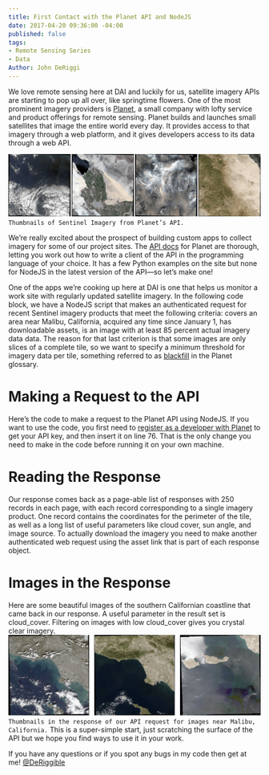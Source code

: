 ```yaml
---
title: First Contact with the Planet API and NodeJS
date: 2017-04-20 09:36:00 -04:00
published: false
tags:
- Remote Sensing Series
- Data
Author: John DeRiggi
---
```


We love remote sensing here at DAI and luckily for us, satellite imagery APIs are starting to pop up all over, like springtime flowers. One of the most prominent imagery providers is [Planet](https://www.planet.com/), a small company with lofty service and product offerings for remote sensing. Planet builds and launches small satellites that image the entire world every day. It provides access to that imagery through a web platform, and it gives developers access to its data through a web API.

<!--more-->

![thumbnails-054255.png](/uploads/thumbnails-054255.png)
`Thumbnails of Sentinel Imagery from Planet’s API.`

We’re really excited about the prospect of building custom apps to collect imagery for some of our project sites. The [API docs](https://www.planet.com/docs/) for Planet are thorough, letting you work out how to write a client of the API in the programming language of your choice. It has a few Python examples on the site but none for NodeJS in the latest version of the API—so let’s make one!

One of the apps we’re cooking up here at DAI is one that helps us monitor a work site with regularly updated satellite imagery. In the following code block, we have a NodeJS script that makes an authenticated request for recent Sentinel imagery products that meet the following criteria: covers an area near Malibu, California, acquired any time since January 1, has downloadable assets, is an image with at least 85 percent actual imagery data data. The reason for that last criterion is that some images are only slices of a complete tile, so we want to specify a minimum threshold for imagery data per tile, something referred to as [blackfill](https://www.planet.com/docs/glossary/) in the Planet glossary.

# Making a Request to the API

Here’s the code to make a request to the Planet API using NodeJS. If you want to use the code, you first need to [register as a developer with Planet](https://www.planet.com/explorer/) to get your API key, and then insert it on line 76. That is the only change you need to make in the code before running it on your own machine.

<script src="https://gist.github.com/deriggi/3ad1186b460b3587adbbfabbac83d9c7.js"></script>

# Reading the Response

Our response comes back as a page-able list of responses with 250 records in each page, with each record corresponding to a single imagery product. One record contains the coordinates for the perimeter of the tile, as well as a long list of useful parameters like cloud cover, sun angle, and image source. To actually download the imagery you need to make another authenticated web request using the asset link that is part of each response object.
<script src="https://gist.github.com/deriggi/e6bc26063e72dcc53b2cbd25f3771ce1.js"></script>

# Images in the Response

Here are some beautiful images of the southern Californian coastline that came back in our response. A useful parameter in the result set is cloud_cover. Filtering on images with low cloud_cover gives you crystal clear imagery.
![malibu_3-215f3c.png](/uploads/malibu_3-215f3c.png)
`Thumbnails in the response of our API request for images near Malibu, California.`
This is a super-simple start, just scratching the surface of the API but we hope you find ways to use it in your work.

If you have any questions or if you spot any bugs in my code then get at me! [@DeRiggible](https://twitter.com/DeRiggible)